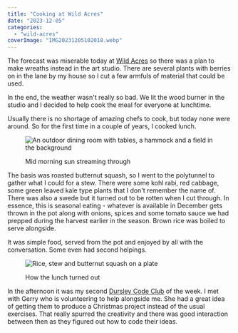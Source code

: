 ```yaml
---
title: "Cooking at Wild Acres"
date: "2023-12-05"
categories: 
  - "wild-acres"
coverImage: "IMG20231205102018.webp"
---
```


The forecast was miserable today at [Wild Acres](https://wildacres.org.uk/) so there was a plan to make wreaths instead in the art studio. There are several plants with berries on in the lane by my house so I cut a few armfuls of material that could be used.

In the end, the weather wasn't really so bad. We lit the wood burner in the studio and I decided to help cook the meal for everyone at lunchtime.

Usually there is no shortage of amazing chefs to cook, but today none were around. So for the first time in a couple of years, I cooked lunch.

<figure>

![An outdoor dining room with tables, a hammock and a field in the background](images/IMG20231205110845-1024x768.webp)

<figcaption>

Mid morning sun streaming through

</figcaption>

</figure>

The basis was roasted butternut squash, so I went to the polytunnel to gather what I could for a stew. There were some kohl rabi, red cabbage, some green leaved kale type plants that I don't remember the name of. There was also a swede but it turned out to be rotten when I cut through. In essence, this is seasonal eating - whatever is available in December gets thrown in the pot along with onions, spices and some tomato sauce we had prepped during the harvest earlier in the season. Brown rice was boiled to serve alongside.

It was simple food, served from the pot and enjoyed by all with the conversation. Some even had second helpings.

<figure>

![Rice, stew and butternut squash on a plate](images/IMG20231205131012-1024x768.webp)

<figcaption>

How the lunch turned out

</figcaption>

</figure>

In the afternoon it was my second [Dursley Code Club](https://www.facebook.com/dursleycodeclub) of the week. I met with Gerry who is volunteering to help alongside me. She had a great idea of getting them to produce a Christmas project instead of the usual exercises. That really spurred the creativity and there was good interaction between then as they figured out how to code their ideas.
